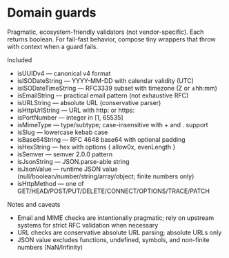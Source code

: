 # Domain guards

Pragmatic, ecosystem-friendly validators (not vendor-specific). Each returns boolean. For fail-fast behavior, compose tiny wrappers that throw with context when a guard fails.

Included
- isUUIDv4 — canonical v4 format
- isISODateString — YYYY-MM-DD with calendar validity (UTC)
- isISODateTimeString — RFC3339 subset with timezone (Z or ±hh:mm)
- isEmailString — practical email pattern (not exhaustive RFC)
- isURLString — absolute URL (conservative parser)
- isHttpUrlString — URL with http: or https:
- isPortNumber — integer in [1, 65535]
- isMimeType — type/subtype; case-insensitive with + and . support
- isSlug — lowercase kebab case
- isBase64String — RFC 4648 base64 with optional padding
- isHexString — hex with options { allow0x, evenLength }
- isSemver — semver 2.0.0 pattern
- isJsonString — JSON.parse-able string
- isJsonValue — runtime JSON value (null/boolean/number/string/array/object; finite numbers only)
- isHttpMethod — one of GET/HEAD/POST/PUT/DELETE/CONNECT/OPTIONS/TRACE/PATCH

Notes and caveats
- Email and MIME checks are intentionally pragmatic; rely on upstream systems for strict RFC validation when necessary
- URL checks are conservative absolute URL parsing; absolute URLs only
- JSON value excludes functions, undefined, symbols, and non-finite numbers (NaN/Infinity)
